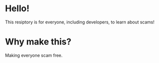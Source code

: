# Hello!
This resiptory is for everyone, including developers, to learn about scams!
# Why make this?
Making everyone scam free.
